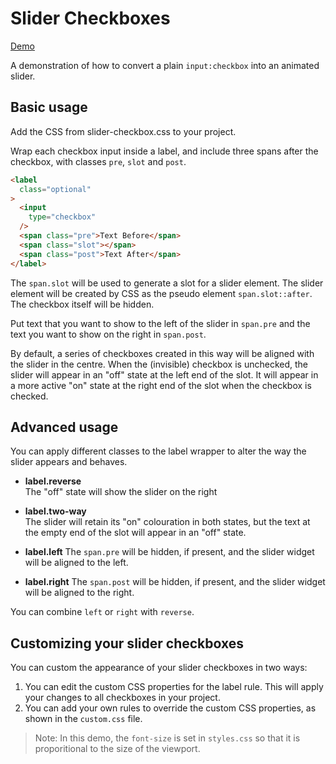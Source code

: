 # Slider Checkboxes #

[Demo](https://funforks.github.io/slider-checkboxes)

A demonstration of how to convert a plain `input:checkbox` into an animated slider.

## Basic usage
Add the CSS from slider-checkbox.css to your project.

Wrap each checkbox input inside a label, and include three spans after the checkbox, with classes `pre`, `slot` and `post`.

```html
<label
  class="optional"
>
  <input
    type="checkbox"
  />
  <span class="pre">Text Before</span>
  <span class="slot"></span>
  <span class="post">Text After</span>
</label>
```

The `span.slot` will be used to generate a slot for a slider element. The slider element will be created by CSS as the pseudo element `span.slot::after`. The checkbox itself will be hidden.

Put text that you want to show to the left of the slider in `span.pre` and the text you want to show on the right in `span.post`.

By default, a series of checkboxes created in this way will be aligned with the slider in the centre. When the (invisible) checkbox is unchecked, the slider will appear in an "off" state at the left end of the slot. It will appear in a more active "on" state at the right end of the slot when the checkbox is checked.

## Advanced usage
You can apply different classes to the label wrapper to alter the way the slider appears and behaves.

* **label.reverse**  
  The "off" state will show the slider on the right
  
* **label.two-way**  
  The slider will retain its "on" colouration in both states, but the text at the empty end of the slot will appear in an "off" state.
  
* **label.left**
  The `span.pre` will be hidden, if present, and the slider widget will be aligned to the left.
  
* **label.right**
  The `span.post` will be hidden, if present, and the slider widget will be aligned to the right.
  
You can combine `left` or `right` with `reverse`.
  
## Customizing your slider checkboxes
You can custom the appearance of your slider checkboxes in two ways:

1. You can edit the custom CSS properties for the label rule. This will apply your changes to all checkboxes in your project.
2. You can add your own rules to override the custom CSS properties, as shown in the `custom.css` file.

> Note: In this demo, the `font-size` is set in `styles.css` so that it is proporitional to the size of the viewport. 